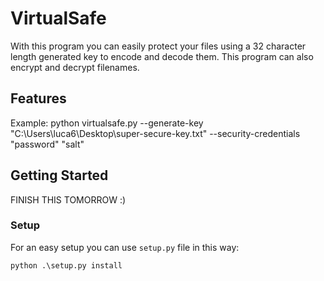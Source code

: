 # VirtualSafe

With this program you can easily protect your files using a 32 character length generated key to encode and decode them. This program can also encrypt and decrypt filenames.

## Features


Example:
    python virtualsafe.py --generate-key "C:\Users\luca6\Desktop\super-secure-key.txt" --security-credentials "password" "salt"

## Getting Started
FINISH THIS TOMORROW :)

### Setup

For an easy setup you can use `setup.py` file in this way:

```
python .\setup.py install
```
